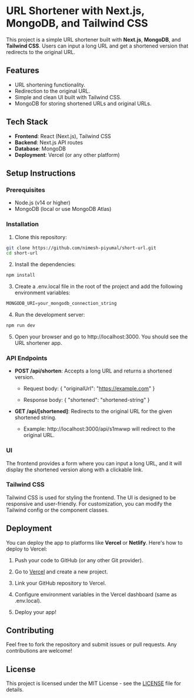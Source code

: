 
# URL Shortener with Next.js, MongoDB, and Tailwind CSS

This project is a simple URL shortener built with **Next.js**, **MongoDB**, and **Tailwind CSS**. Users can input a long URL and get a shortened version that redirects to the original URL.

## Features

- URL shortening functionality.
- Redirection to the original URL.
- Simple and clean UI built with Tailwind CSS.
- MongoDB for storing shortened URLs and original URLs.

## Tech Stack

- **Frontend**: React (Next.js), Tailwind CSS
- **Backend**: Next.js API routes
- **Database**: MongoDB
- **Deployment**: Vercel (or any other platform)

## Setup Instructions

### Prerequisites

- Node.js (v14 or higher)
- MongoDB (local or use MongoDB Atlas)

### Installation

1. Clone this repository:

```bash
git clone https://github.com/nimesh-piyumal/short-url.git
cd short-url
```

2. Install the dependencies:

```javascript
npm install
```

3. Create a .env.local file in the root of the project and add the following environment variables:

```javascript
MONGODB_URI=your_mongodb_connection_string
```

4. Run the development server:

```bash
npm run dev
```

5.  Open your browser and go to http://localhost:3000. You should see the URL shortener app.
    

### API Endpoints

*   **POST /api/shorten**: Accepts a long URL and returns a shortened version.
    
    *   Request body: { "originalUrl": "https://example.com" }
        
    *   Response body: { "shortened": "shortened-string" }
        
*   **GET /api/\[shortened\]**: Redirects to the original URL for the given shortened string.
    
    *   Example: http://localhost:3000/api/s1mwwp will redirect to the original URL.
        

### UI

The frontend provides a form where you can input a long URL, and it will display the shortened version along with a clickable link.

### Tailwind CSS

Tailwind CSS is used for styling the frontend. The UI is designed to be responsive and user-friendly. For customization, you can modify the Tailwind config or the component classes.

Deployment
----------

You can deploy the app to platforms like **Vercel** or **Netlify**. Here's how to deploy to Vercel:

1.  Push your code to GitHub (or any other Git provider).
    
2.  Go to [Vercel](https://vercel.com/) and create a new project.
    
3.  Link your GitHub repository to Vercel.
    
4.  Configure environment variables in the Vercel dashboard (same as .env.local).
    
5.  Deploy your app!
    

Contributing
------------

Feel free to fork the repository and submit issues or pull requests. Any contributions are welcome!

License
-------

This project is licensed under the MIT License - see the [LICENSE](/LICENSE) file for details.
